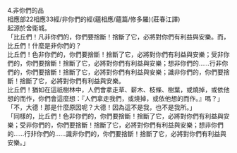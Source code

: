 4.非你們的品  
相應部22相應33經/非你們的經(蘊相應/蘊篇/修多羅)(莊春江譯)  
起源於舍衛城。  
「比丘們！凡非你們的，你們要捨斷！捨斷了它，必將對你們有利益與安樂。而，比丘們！什麼是非你們的？  
比丘們！色非你們的，你們要捨斷！捨斷了它，必將對你們有利益與安樂；受非你們的，你們要捨斷！捨斷了它，必將對你們有利益與安樂；想非你們的……行非你們的，你們要捨斷！捨斷了它，必將對你們有利益與安樂；識非你們的，你們要捨斷！捨斷了它，必將對你們有利益與安樂。  
比丘們！猶如在這祇樹林中，人們會拿走草、薪木、枝條、樹葉，或燒掉，或依他想的而作，你們會這麼想：『人們拿走我們，或燒掉，或依他想的而作。』嗎？」  
「不，大德！那是什麼原因呢？大德！因為這不是我，也不是我所。」  
「同樣的，比丘們！色非你們的，你們要捨斷！捨斷了它，必將對你們有利益與安樂；受非你們的，你們要捨斷！捨斷了它，必將對你們有利益與安樂；想非你們的……行非你們的……識非你們的，你們要捨斷！捨斷了它，必將對你們有利益與安樂。」  
  
  

